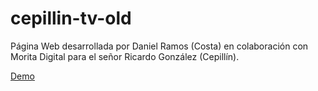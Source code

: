 # cepillin-tv-old
Página Web desarrollada por Daniel Ramos (Costa) en colaboración con Morita Digital para el señor Ricardo González (Cepillín).

[Demo](https://darari.github.io/cepillin-tv-old/)

